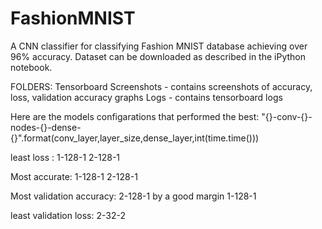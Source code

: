 # FashionMNIST
A CNN classifier for classifying Fashion MNIST database achieving over 96% accuracy.
Dataset can be downloaded as described in the iPython notebook.

FOLDERS:
Tensorboard Screenshots - contains screenshots of accuracy, loss, validation accuracy graphs
Logs - contains tensorboard logs


Here are the models configarations that performed the best:
"{}-conv-{}-nodes-{}-dense-{}".format(conv_layer,layer_size,dense_layer,int(time.time()))

least loss : 
		1-128-1
		2-128-1
		
Most accurate:
		1-128-1
		2-128-1

Most validation accuracy:
		2-128-1 by a good margin
		1-128-1

least validation loss:
		2-32-2
		

